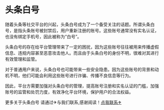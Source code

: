 # 头条白号

随着头条等社交平台的兴起，头条白号成为了一个备受关注的话题。所谓头条白号，是指头条账号被封禁后，用户重新注册的账号。这些账号通常没有实名认证，也没有绑定手机号，因此被称为“白号”。

头条白号的存在给平台管理带来了一定的困扰，因为这些账号往往被用来传播虚假信息、违规内容甚至恶意攻击他人。而且由于头条白号的身份不明，很难对其进行有效管理和监管。

对于普通用户来说，头条白号也可能带来一些安全隐患。因为这些账号的背景和动机不明，他们可能会利用这些账号进行诈骗、传播不良信息等行为。

因此，平台方需要加强对头条白号的管理，提高账号注册和实名认证的门槛，加强账号的监管和处罚力度，有效净化平台环境，保护用户的合法权益。

更多关于头条白号 请通过✈与我们联系,感谢阅读！[点我联系✈](https://ad.G208.com)